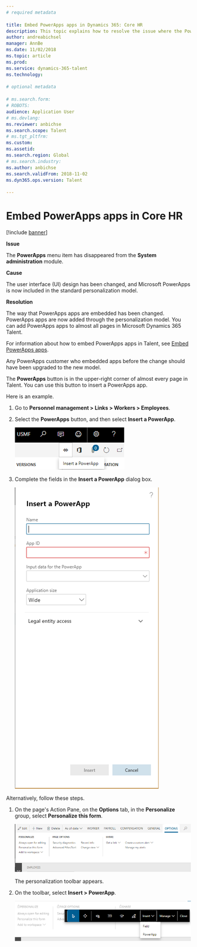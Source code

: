 ```yaml
---
# required metadata

title: Embed PowerApps apps in Dynamics 365: Core HR
description: This topic explains how to resolve the issue where the PowerApps menu item has disappeared from the System administration module.
author: andreabichsel
manager: AnnBe
ms.date: 11/02/2018
ms.topic: article
ms.prod: 
ms.service: dynamics-365-talent
ms.technology: 

# optional metadata

# ms.search.form: 
# ROBOTS: 
audience: Application User
# ms.devlang: 
ms.reviewer: anbichse
ms.search.scope: Talent
# ms.tgt_pltfrm: 
ms.custom: 
ms.assetid: 
ms.search.region: Global
# ms.search.industry: 
ms.author: anbichse
ms.search.validFrom: 2018-11-02
ms.dyn365.ops.version: Talent

---
```


# Embed PowerApps apps in Core HR

[!include [banner](includes/banner.md)]

**Issue**

The **PowerApps** menu item has disappeared from the **System administration** module.

**Cause**

The user interface (UI) design has been changed, and Microsoft PowerApps is now included in the standard personalization model.

**Resolution**

The way that PowerApps apps are embedded has been changed. PowerApps apps are now added through the personalization model. You can add PowerApps apps to almost all pages in Microsoft Dynamics 365 Talent.

For information about how to embed PowerApps apps in Talent, see [Embed PowerApps apps](https://docs.microsoft.com/dynamics365/unified-operations/fin-and-ops/get-started/embed-power-apps).

Any PowerApps customer who embedded apps before the change should have been upgraded to the new model.

The **PowerApps** button is in the upper-right corner of almost every page in Talent. You can use this button to insert a PowerApps app.

Here is an example.

1. Go to **Personnel management \> Links \> Workers \> Employees**.
2. Select the **PowerApps** button, and then select **Insert a PowerApp**.

    ![PowerApps button](media/png.png)

3. Complete the fields in the **Insert a PowerApp** dialog box.

    ![Insert a PowerApp dialog box](media/insert-powerapp.png)

Alternatively, follow these steps.

1. On the page's Action Pane, on the **Options** tab, in the **Personalize** group, select **Personalize this form**.

    ![Personalize group on the Options tab](media/options.png)

    The personalization toolbar appears.

2. On the toolbar, select **Insert \> PowerApp**.

    ![Insert a PowerApps app by using the personalization toolbar](media/powerapp-bar.png)
